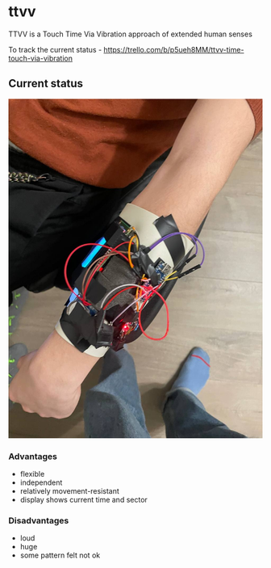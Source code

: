 # ttvv

TTVV is a Touch Time Via Vibration approach of extended human senses

To track the current status - https://trello.com/b/p5ueh8MM/ttvv-time-touch-via-vibration

## Current status

![Screenshot](img/flexible_PoC_29_03_23.jpg)


### Advantages
- flexible
- independent
- relatively movement-resistant
- display shows current time and sector

### Disadvantages
- loud
- huge
- some pattern felt not ok